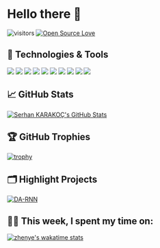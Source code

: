 # Hello there 👋

![visitors](https://visitor-badge.laobi.icu/badge?page_id=serhankarakoc.serhankarakoc)
[![Open Source Love](https://badges.frapsoft.com/os/v1/open-source.svg?v=102)](https://github.com/ellerbrock/open-source-badge/)


## 🔧 Technologies & Tools

![](https://img.shields.io/badge/OS-Linux-informational?style=flat&logo=linux&logoColor=white&color=6aa6f8)
![](https://img.shields.io/badge/Editor-VS_Code-informational?style=flat&logo=visual-studio-code&logoColor=white&color=6aa6f8)
![](https://img.shields.io/badge/Code-Python-informational?style=flat&logo=python&logoColor=white&color=6aa6f8)
![](https://img.shields.io/badge/Code-JavaScript-informational?style=flat&logo=javascript&logoColor=white&color=6aa6f8)
![](https://img.shields.io/badge/Code-Golang-informational?style=flat&logo=go&logoColor=white&color=6aa6f8)
![](https://img.shields.io/badge/Code-React-informational?style=flat&logo=react&logoColor=white&color=6aa6f8)
![](https://img.shields.io/badge/Shell-Bash-informational?style=flat&logo=gnu-bash&logoColor=white&color=6aa6f8)
![](https://img.shields.io/badge/Tools-PostgreSQL-informational?style=flat&logo=postgresql&logoColor=white&color=6aa6f8)
![](https://img.shields.io/badge/Tools-Docker-informational?style=flat&logo=docker&logoColor=white&color=6aa6f8)
![](https://img.shields.io/badge/Tools-Kubernetes-informational?style=flat&logo=kubernetes&logoColor=white&color=6aa6f8)


## &#x1f4c8; GitHub Stats

<a href="https://github.com/serhankarakoc/serhankarakoc">
  <img align="center" src="https://github-readme-stats.vercel.app/api/top-langs/?username=serhankarakoc&hide=c%2B%2B,c,matlab,assembly&title_color=6aa6f8&text_color=8a919a&icon_color=6aa6f8&bg_color=22272e" alt="Serhan KARAKOÇ's GitHub Stats" />
</a>

## 🏆 GitHub Trophies

[![trophy](https://github-profile-trophy.vercel.app/?username=serhankarakoc&theme=nord&column=7)](https://github.com/ryo-ma/github-profile-trophy)


## 🗂️ Highlight Projects

<a href="https://github.com/serhankarakoc/serhankarakoc">
  <img align="center" src="https://github-readme-stats.vercel.app/api/pin/?username=serhankarakoc&repo=serhankarakoc&show_icons=true&line_height=27&title_color=6aa6f8&text_color=8a919a&icon_color=6aa6f8&bg_color=22272e" alt="DA-RNN" />
</a>

## 👨‍💻 This week, I spent my time on:

[![zhenye's wakatime stats](https://github-readme-stats.vercel.app/api/wakatime?username=serhankarakoc&line_height=27&title_color=6aa6f8&text_color=8a919a&icon_color=6aa6f8&bg_color=22272e)](https://github.com/anuraghazra/github-readme-stats)

